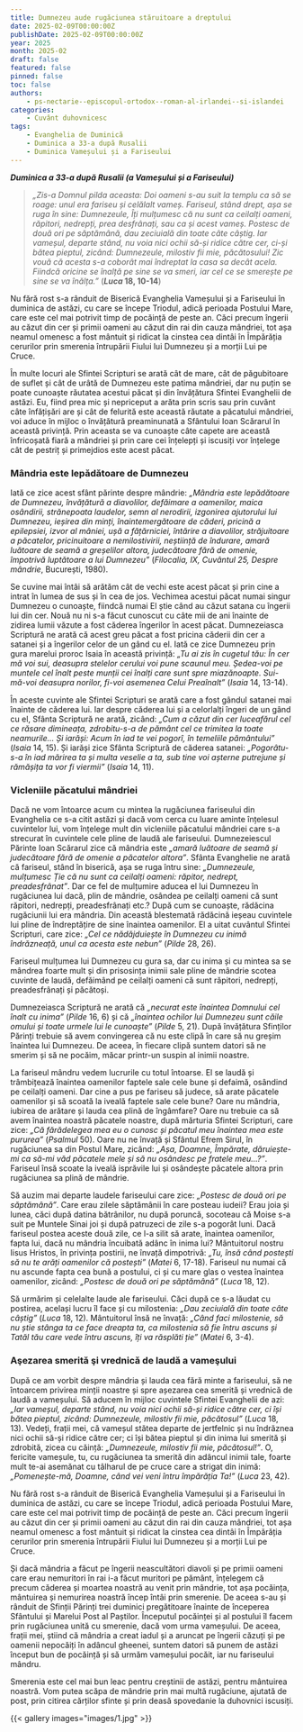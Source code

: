 ```yaml
---
title: Dumnezeu aude rugăciunea stăruitoare a dreptului
date: 2025-02-09T00:00:00Z
publishDate: 2025-02-09T00:00:00Z
year: 2025
month: 2025-02
draft: false
featured: false
pinned: false
toc: false
authors:
    - ps-nectarie--episcopul-ortodox--roman-al-irlandei--si-islandei
categories:
    - Cuvânt duhovnicesc
tags:
    - Evanghelia de Duminică
    - Duminica a 33-a după Rusalii
    - Duminica Vameșului și a Fariseului
---
```

_**Duminica a 33-a după Rusalii (a Vameșului și a Fariseului)**_

> _„Zis-a Domnul pilda aceasta: Doi oameni s-au suit la templu ca să se roage: unul era fariseu și celălalt vameș. Fariseul, stând drept, așa se ruga în sine: Dumnezeule, Îți mulțumesc că nu sunt ca ceilalți oameni, răpitori, nedrepți, prea desfrânați, sau ca și acest vameș. Postesc de două ori pe săptămână, dau zeciuială din toate câte câștig. Iar vameșul, departe stând, nu voia nici ochii să-și ridice către cer, ci-și bătea pieptul, zicând: Dumnezeule, milostiv fii mie, păcătosului! Zic vouă că acesta s-a coborât mai îndreptat la casa sa decât acela. Fiindcă oricine se înalță pe sine se va smeri, iar cel ce se smerește pe sine se va înălța.”_ (**_Luca_ 18, 10-14**)

Nu fără rost s-a rânduit de Biserică Evanghelia Vameșului și a Fariseului în duminica de astăzi, cu care se începe Triodul, adică perioada Postului Mare, care este cel mai potrivit timp de pocăință de peste an. Căci precum îngerii au căzut din cer și primii oameni au căzut din rai din cauza mândriei, tot așa neamul omenesc a fost mântuit și ridicat la cinstea cea dintâi în Împărăția cerurilor prin smerenia întrupării Fiului lui Dumnezeu și a morții Lui pe Cruce.

În multe locuri ale Sfintei Scripturi se arată cât de mare, cât de păgubitoare de suflet și cât de urâtă de Dumnezeu este patima mândriei, dar nu puțin se poate cunoaște răutatea acestui păcat și din învățătura Sfintei Evanghelii de astăzi. Eu, fiind prea mic și nepriceput a arăta prin scris sau prin cuvânt câte înfățișări are și cât de felurită este această răutate a păcatului mândriei, voi aduce în mijloc o învățătură preaminunată a Sfântului Ioan Scărarul în această privință. Prin aceasta se va cunoaște câte capete are această înfricoșată fiară a mândriei și prin care cei înțelepți și iscusiți vor înțelege cât de pestriț și primejdios este acest păcat.

### Mândria este lepădătoare de Dumnezeu

Iată ce zice acest sfânt părinte despre mândrie: _„Mândria este lepădătoare de Dumnezeu, învățătură a diavolilor, defăimare a oamenilor, maica osândirii, strănepoata laudelor, semn al nerodirii, izgonirea ajutorului lui Dumnezeu, ieșirea din minți, înaintemergătoare de căderi, pricină a epilepsiei, izvor al mâniei, ușă a fățărniciei, întărire a diavolilor, străjuitoare a păcatelor, pricinuitoare a nemilostivirii, neștiință de îndurare, amară luătoare de seamă a greșelilor altora, judecătoare fără de omenie, împotrivă luptătoare a lui Dumnezeu”_ (_Filocalia, IX, Cuvântul 25, Despre mândrie_, București, 1980).

Se cuvine mai întâi să arătăm cât de vechi este acest păcat și prin cine a intrat în lumea de sus și în cea de jos. Vechimea acestui păcat numai singur Dumnezeu o cunoaște, fiindcă numai El știe când au căzut satana cu îngerii lui din cer. Nouă nu ni s-a făcut cunoscut cu câte mii de ani înainte de zidirea lumii văzute a fost căderea îngerilor în acest păcat. Dumnezeiasca Scriptură ne arată că acest greu păcat a fost pricina căderii din cer a satanei și a îngerilor celor de un gând cu el. Iată ce zice Dumnezeu prin gura marelui proroc Isaia în această privință: _„Tu ai zis în cugetul tău: În cer mă voi sui, deasupra stelelor cerului voi pune scaunul meu. Ședea-voi pe muntele cel înalt peste munții cei înalți care sunt spre miazănoapte. Sui-mă-voi deasupra norilor, fi-voi asemenea Celui Preaînalt”_ (_Isaia_ 14, 13-14).

În aceste cuvinte ale Sfintei Scripturi se arată care a fost gândul satanei mai înainte de căderea lui. Iar despre căderea lui și a celorlalți îngeri de un gând cu el, Sfânta Scriptură ne arată, zicând: _„Cum a căzut din cer luceafărul cel ce răsare dimineața, zdrobitu-s-a de pământ cel ce trimitea la toate neamurile… Și iarăși: Acum în iad te vei pogorî, în temeliile pământului”_ (_Isaia_ 14, 15). Și iarăși zice Sfânta Scriptură de căderea satanei: _„Pogorâtu-s-a în iad mărirea ta și multa veselie a ta, sub tine voi așterne putrejune și rămășița ta vor fi viermii”_ (_Isaia_ 14, 11).

### Vicleniile păcatului mândriei

Dacă ne vom întoarce acum cu mintea la rugăciunea fariseului din Evanghelia ce s-a citit astăzi și dacă vom cerca cu luare aminte înțelesul cuvintelor lui, vom înțelege mult din vicleniile păcatului mândriei care s-a strecurat în cuvintele cele pline de laudă ale fariseului. Dumnezeiescul Părinte Ioan Scărarul zice că mândria este _„amară luătoare de seamă și judecătoare fără de omenie a păcatelor altora”_. Sfânta Evanghelie ne arată că fariseul, stând în biserică, așa se ruga întru sine: _„Dumnezeule, mulțumesc Ție că nu sunt ca ceilalți oameni: răpitor, nedrept, preadesfrânat”_. Dar ce fel de mulțumire aducea el lui Dumnezeu în rugăciunea lui dacă, plin de mândrie, osândea pe ceilalți oameni că sunt răpitori, nedrepți, preadesfrânați etc.? După cum se cunoaște, rădăcina rugăciunii lui era mândria. Din această blestemată rădăcină ieșeau cuvintele lui pline de îndreptățire de sine înaintea oamenilor. El a uitat cuvântul Sfintei Scripturi, care zice: _„Cel ce nădăjduiește în Dumnezeu cu inimă îndrăzneață, unul ca acesta este nebun”_ (_Pilde_ 28, 26).

Fariseul mulțumea lui Dumnezeu cu gura sa, dar cu inima și cu mintea sa se mândrea foarte mult și din prisosința inimii sale pline de mândrie scotea cuvinte de laudă, defăimând pe ceilalți oameni că sunt răpitori, nedrepți, preadesfrânați și păcătoși.

Dumnezeiasca Scriptură ne arată că _„necurat este înaintea Domnului cel înalt cu inima”_ (_Pilde_ 16, 6) și că _„înaintea ochilor lui Dumnezeu sunt căile omului și toate urmele lui le cunoaște”_ (_Pilde_ 5, 21). După învățătura Sfinților Părinți trebuie să avem convingerea că nu este clipă în care să nu greșim înaintea lui Dumnezeu. De aceea, în fiecare clipă suntem datori să ne smerim și să ne pocăim, măcar printr-un suspin al inimii noastre.

La fariseul mândru vedem lucrurile cu totul întoarse. El se laudă și trâmbițează înaintea oamenilor faptele sale cele bune și defaimă, osândind pe ceilalți oameni. Dar cine a pus pe fariseu să judece, să arate păcatele oamenilor și să scoată la iveală faptele sale cele bune? Oare nu mândria, iubirea de arătare și lauda cea plină de îngâmfare? Oare nu trebuie ca să avem înaintea noastră păcatele noastre, după mărturia Sfintei Scripturi, care zice: _„Că fărădelegea mea eu o cunosc și păcatul meu înaintea mea este pururea”_ (_Psalmul_ 50). Oare nu ne învață și Sfântul Efrem Sirul, în rugăciunea sa din Postul Mare, zicând: _„Așa, Doamne, Împărate, dăruiește-mi ca să-mi văd păcatele mele și să nu osândesc pe fratele meu…?”_. Fariseul însă scoate la iveală isprăvile lui și osândește păcatele altora prin rugăciunea sa plină de mândrie.

Să auzim mai departe laudele fariseului care zice: _„Postesc de două ori pe săptămână”_. Care erau zilele săptămânii în care posteau iudeii? Erau joia și lunea, căci după datina bătrânilor, nu după poruncă, socoteau că Moise s-a suit pe Muntele Sinai joi și după patruzeci de zile s-a pogorât luni. Dacă fariseul postea aceste două zile, ce l-a silit să arate, înaintea oamenilor, fapta lui, dacă nu mândria încuibată adânc în inima lui? Mântuitorul nostru Iisus Hristos, în privința postirii, ne învață dimpotrivă: _„Tu, însă când postești să nu te arăți oamenilor că postești”_ (_Matei_ 6, 17-18). Fariseul nu numai că nu ascunde fapta cea bună a postului, ci și cu mare glas o vestea înaintea oamenilor, zicând: _„Postesc de două ori pe săptămână”_ (_Luca_ 18, 12).

Să urmărim și celelalte laude ale fariseului. Căci după ce s-a lăudat cu postirea, același lucru îl face și cu milostenia: _„Dau zeciuială din toate câte câștig”_ (_Luca_ 18, 12). Mântuitorul însă ne învață: _„Când faci milostenie, să nu știe stânga ta ce face dreapta ta, ca milostenia să fie întru ascuns și Tatăl tău care vede întru ascuns, îți va răsplăti ție”_ (_Matei_ 6, 3-4).

### Aşezarea smerită şi vrednică de laudă a vameşului

După ce am vorbit despre mândria și lauda cea fără minte a fariseului, să ne întoarcem privirea minții noastre și spre așezarea cea smerită și vrednică de laudă a vameșului. Să aducem în mijloc cuvintele Sfintei Evanghelii de azi: _„Iar vameșul, departe stând, nu voia nici ochii să-și ridice către cer, ci își bătea pieptul, zicând: Dumnezeule, milostiv fii mie, păcătosul”_ (_Luca_ 18, 13). Vedeți, frații mei, că vameșul stătea departe de jertfelnic și nu îndrăznea nici ochii să-și ridice către cer; ci își bătea pieptul și din inima lui smerită și zdrobită, zicea cu căință: _„Dumnezeule, milostiv fii mie, păcătosul!”_. O, fericite vameșule, tu, cu rugăciunea ta smerită din adâncul inimii tale, foarte mult te-ai asemănat cu tâlharul de pe cruce care a strigat din inimă: _„Pomenește-mă, Doamne, când vei veni întru împărăția Ta!”_ (_Luca_ 23, 42).

Nu fără rost s-a rânduit de Biserică Evanghelia Vameșului și a Fariseului în duminica de astăzi, cu care se începe Triodul, adică perioada Postului Mare, care este cel mai potrivit timp de pocăință de peste an. Căci precum îngerii au căzut din cer și primii oameni au căzut din rai din cauza mândriei, tot așa neamul omenesc a fost mântuit și ridicat la cinstea cea dintâi în Împărăția cerurilor prin smerenia întrupării Fiului lui Dumnezeu și a morții Lui pe Cruce.

Și dacă mândria a făcut pe îngerii neascultători diavoli și pe primii oameni care erau nemuritori în rai i-a făcut muritori pe pământ, înțelegem că precum căderea și moartea noastră au venit prin mândrie, tot așa pocăința, mântuirea și nemurirea noastră încep întâi prin smerenie. De aceea s-au și rânduit de Sfinții Părinți trei duminici pregătitoare înainte de începerea Sfântului și Marelui Post al Paștilor. Începutul pocăinței și al postului îl facem prin rugăciunea unită cu smerenie, dacă vom urma vameșului. De aceea, frații mei, știind că mândria a creat iadul și a aruncat pe îngerii căzuți și pe oamenii nepocăiți în adâncul gheenei, suntem datori să punem de astăzi început bun de pocăință și să urmăm vameșului pocăit, iar nu fariseului mândru.

Smerenia este cel mai bun leac pentru creștinii de astăzi, pentru mântuirea noastră. Vom putea scăpa de mândrie prin mai multă rugăciune, ajutată de post, prin citirea cărților sfinte și prin deasă spovedanie la duhovnici iscusiți.

{{< gallery images="images/1.jpg" >}}